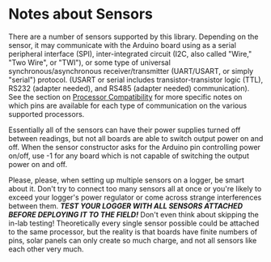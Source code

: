 # Notes about Sensors<!--! {#page_sensor_notes} -->

There are a number of sensors supported by this library.
Depending on the sensor, it may communicate with the Arduino board using as a serial peripheral interface (SPI), inter-integrated circuit (I2C, also called "Wire," "Two Wire", or "TWI"), or some type of universal synchronous/asynchronous receiver/transmitter (UART/USART, or simply "serial") protocol.
(USART or serial includes transistor-transistor logic (TTL), RS232 (adapter needed), and RS485 (adapter needed) communication).
See the section on [Processor Compatibility](https://envirodiy.github.io/ModularSensors/page_processor_compatibility.html) for more specific notes on which pins are available for each type of communication on the various supported processors.

Essentially all of the sensors can have their power supplies turned off between readings, but not all boards are able to switch output power on and off.
When the sensor constructor asks for the Arduino pin controlling power on/off, use -1 for any board which is not capable of switching the output power on and off.

Please, please, when setting up multiple sensors on a logger, be smart about it.
Don't try to connect too many sensors all at once or you're likely to exceed your logger's power regulator or come across strange interferences between them.
_**TEST YOUR LOGGER WITH ALL SENSORS ATTACHED BEFORE DEPLOYING IT TO THE FIELD!**_
Don't even think about skipping the in-lab testing!
Theoretically every single sensor possible could be attached to the same processor, but the reality is that boards have finite numbers of pins, solar panels can only create so much charge, and not all sensors like each other very much.
